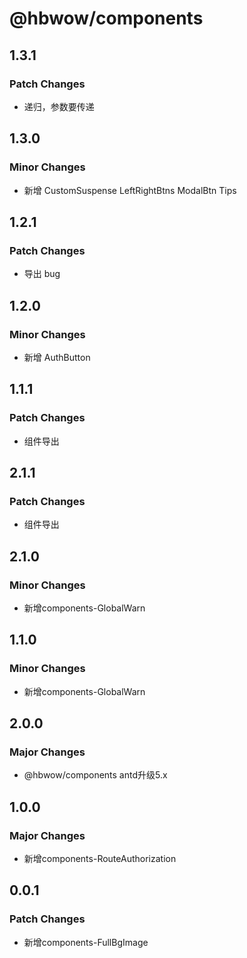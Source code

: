 # @hbwow/components

## 1.3.1

### Patch Changes

- 递归，参数要传递

## 1.3.0

### Minor Changes

- 新增 CustomSuspense LeftRightBtns ModalBtn Tips

## 1.2.1

### Patch Changes

- 导出 bug

## 1.2.0

### Minor Changes

- 新增 AuthButton

## 1.1.1

### Patch Changes

- 组件导出

## 2.1.1

### Patch Changes

- 组件导出

## 2.1.0

### Minor Changes

- 新增components-GlobalWarn

## 1.1.0

### Minor Changes

- 新增components-GlobalWarn

## 2.0.0

### Major Changes

- @hbwow/components antd升级5.x

## 1.0.0

### Major Changes

- 新增components-RouteAuthorization

## 0.0.1

### Patch Changes

- 新增components-FullBgImage
